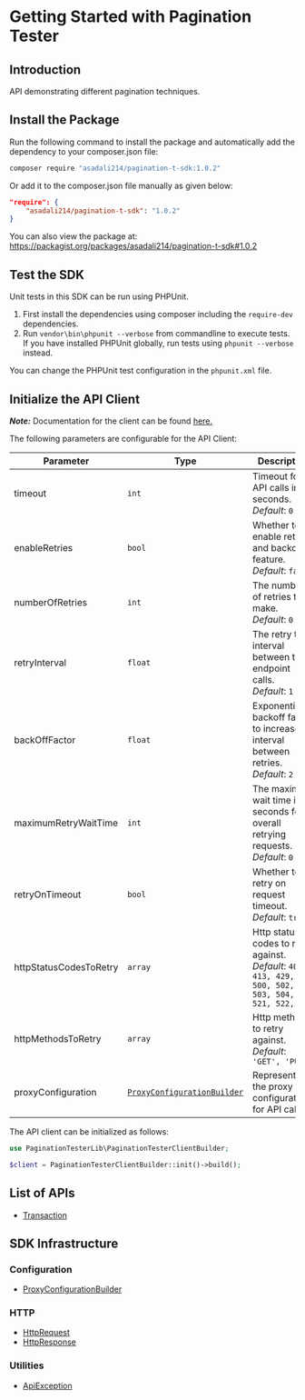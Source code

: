 
# Getting Started with Pagination Tester

## Introduction

API demonstrating different pagination techniques.

## Install the Package

Run the following command to install the package and automatically add the dependency to your composer.json file:

```bash
composer require "asadali214/pagination-t-sdk:1.0.2"
```

Or add it to the composer.json file manually as given below:

```json
"require": {
    "asadali214/pagination-t-sdk": "1.0.2"
}
```

You can also view the package at:
https://packagist.org/packages/asadali214/pagination-t-sdk#1.0.2

## Test the SDK

Unit tests in this SDK can be run using PHPUnit.

1. First install the dependencies using composer including the `require-dev` dependencies.
2. Run `vendor\bin\phpunit --verbose` from commandline to execute tests. If you have installed PHPUnit globally, run tests using `phpunit --verbose` instead.

You can change the PHPUnit test configuration in the `phpunit.xml` file.

## Initialize the API Client

**_Note:_** Documentation for the client can be found [here.](https://www.github.com/asadali214/pagination-t-php-sdk/tree/1.0.2/doc/client.md)

The following parameters are configurable for the API Client:

| Parameter | Type | Description |
|  --- | --- | --- |
| timeout | `int` | Timeout for API calls in seconds.<br>*Default*: `0` |
| enableRetries | `bool` | Whether to enable retries and backoff feature.<br>*Default*: `false` |
| numberOfRetries | `int` | The number of retries to make.<br>*Default*: `0` |
| retryInterval | `float` | The retry time interval between the endpoint calls.<br>*Default*: `1` |
| backOffFactor | `float` | Exponential backoff factor to increase interval between retries.<br>*Default*: `2` |
| maximumRetryWaitTime | `int` | The maximum wait time in seconds for overall retrying requests.<br>*Default*: `0` |
| retryOnTimeout | `bool` | Whether to retry on request timeout.<br>*Default*: `true` |
| httpStatusCodesToRetry | `array` | Http status codes to retry against.<br>*Default*: `408, 413, 429, 500, 502, 503, 504, 521, 522, 524` |
| httpMethodsToRetry | `array` | Http methods to retry against.<br>*Default*: `'GET', 'PUT'` |
| proxyConfiguration | [`ProxyConfigurationBuilder`](https://www.github.com/asadali214/pagination-t-php-sdk/tree/1.0.2/doc/proxy-configuration-builder.md) | Represents the proxy configurations for API calls |

The API client can be initialized as follows:

```php
use PaginationTesterLib\PaginationTesterClientBuilder;

$client = PaginationTesterClientBuilder::init()->build();
```

## List of APIs

* [Transaction](https://www.github.com/asadali214/pagination-t-php-sdk/tree/1.0.2/doc/controllers/transaction.md)

## SDK Infrastructure

### Configuration

* [ProxyConfigurationBuilder](https://www.github.com/asadali214/pagination-t-php-sdk/tree/1.0.2/doc/proxy-configuration-builder.md)

### HTTP

* [HttpRequest](https://www.github.com/asadali214/pagination-t-php-sdk/tree/1.0.2/doc/http-request.md)
* [HttpResponse](https://www.github.com/asadali214/pagination-t-php-sdk/tree/1.0.2/doc/http-response.md)

### Utilities

* [ApiException](https://www.github.com/asadali214/pagination-t-php-sdk/tree/1.0.2/doc/api-exception.md)

